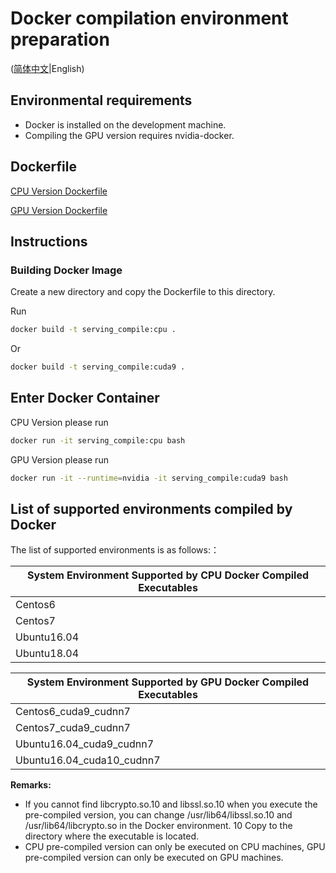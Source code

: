 # Docker compilation environment preparation

([简体中文](./DOCKER_CN.md)|English)

## Environmental requirements

+ Docker is installed on the development machine.
+ Compiling the GPU version requires nvidia-docker.

## Dockerfile

[CPU Version Dockerfile](../tools/Dockerfile)

[GPU Version Dockerfile](../tools/Dockerfile.gpu)

## Instructions

### Building Docker Image

Create a new directory and copy the Dockerfile to this directory.

Run

```bash
docker build -t serving_compile:cpu .
```

Or

```bash
docker build -t serving_compile:cuda9 .
```

## Enter Docker Container

CPU Version please run

```bash
docker run -it serving_compile:cpu bash
```

GPU Version please run

```bash
docker run -it --runtime=nvidia -it serving_compile:cuda9 bash
```

##  List of supported environments compiled by Docker

The list of supported environments is as follows:：

| System Environment Supported by CPU Docker Compiled Executables |
| -------------------------- |
| Centos6                    |
| Centos7                    |
| Ubuntu16.04                |
| Ubuntu18.04               |



| System Environment Supported by GPU Docker Compiled Executables |
| ---------------------------------- |
| Centos6_cuda9_cudnn7                       |
| Centos7_cuda9_cudnn7                  |
| Ubuntu16.04_cuda9_cudnn7                       |
| Ubuntu16.04_cuda10_cudnn7                  |



**Remarks:**
+ If you cannot find libcrypto.so.10 and libssl.so.10 when you execute the pre-compiled version, you can change /usr/lib64/libssl.so.10 and /usr/lib64/libcrypto.so in the Docker environment. 10 Copy to the directory where the executable is located.
+ CPU pre-compiled version can only be executed on CPU machines, GPU pre-compiled version can only be executed on GPU machines.
